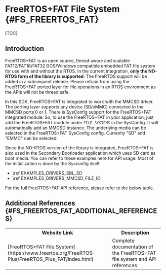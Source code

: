 # FreeRTOS+FAT File System {#FS_FREERTOS_FAT}

[TOC]

## Introduction

FreeRTOS+FAT is an open source, thread aware and scalable FAT12/FAT16/FAT32 DOS/Windows compatible embedded FAT file system for use with and without the RTOS. In the current integration, **only the NO-RTOS form of the library is supported**. The FreeRTOS support will be added in a subsequent release. Please refrain from using the FreeRTOS+FAT ported layer for file operations in an RTOS environment as the APIs will not be thread safe.

In this SDK, FreeRTOS+FAT is integrated to work with the MMCSD driver. The porting layer supports any device (SD/eMMC) connected to the MMCSD ports 0 or 1. There is SysConfig support for the FreeRTOS+FAT integrated module. So, to use the FreeRTOS+FAT in your application, just add the FreeRTOS+FAT module under `FILE SYSTEMS` in the SysConfig. It will automatically add an MMCSD instance. The underlying media can be selected in the FreeRTOS+FAT SysConfig config. Currently "SD" and "EMMC" can be selected.

Since the NO-RTOS version of the library is integrated, FreeRTOS+FAT is also used in the Secondary Bootloader application which uses SD card as boot media.
You can refer to these examples here for API usage. Most of the initialization is done by the Sysconfig itself.

- \ref EXAMPLES_DRIVERS_SBL_SD
- \ref EXAMPLES_DRIVERS_MMCSD_FILE_IO

For the full FreeRTOS+FAT API reference, please refer to the below table.

## Additional References {#FS_FREERTOS_FAT_ADDITIONAL_REFERENCES}

<table>
<tr>
    <th>Website Link
    <th>Description
</tr>
<tr>
    <td>[FreeRTOS+FAT File System](https://www.freertos.org/FreeRTOS-Plus/FreeRTOS_Plus_FAT/index.html)
    <td>Complete documentation of the FreeRTOS+FAT file system and API references
</tr>
</table>
